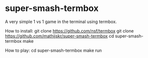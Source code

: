 # super-smash-termbox
A very simple 1 vs 1 game in the terminal using termbox.

How to install:
git clone https://github.com/nsf/termbox
git clone https://github.com/mathijskr/super-smash-termbox
cd super-smash-termbox
make

How to play:
cd super-smash-termbox
make run
